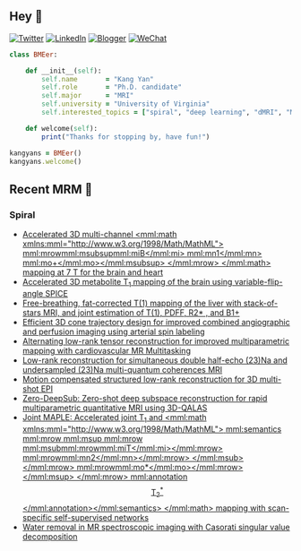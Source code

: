 ## Hey 👋
[![Twitter](https://img.shields.io/badge/Twitter-%231DA1F2.svg?style=for-the-badge&logo=Twitter&logoColor=white)](https://twitter.com/KangY01)
[![LinkedIn](https://img.shields.io/badge/linkedin-%230077B5.svg?style=for-the-badge&logo=linkedin&logoColor=white)](https://www.linkedin.com/in/kyanyan/)
[![Blogger](https://img.shields.io/badge/Blogger-FF5722?style=for-the-badge&logo=blogger&logoColor=white)](https://kangyan.bearblog.dev/)
[![WeChat](https://img.shields.io/badge/WeChat-07C160?style=for-the-badge&logo=wechat&logoColor=white)](wechat.jpg)

```ruby
class BMEer:

    def __init__(self):
        self.name       = "Kang Yan"
        self.role       = "Ph.D. candidate"
        self.major      = "MRI"
        self.university = "University of Virginia"
        self.interested_topics = ["spiral", "deep learning", "dMRI", "MRgFUS"]

    def welcome(self):
        print("Thanks for stopping by, have fun!")

kangyans = BMEer()
kangyans.welcome()
```

<!---
## Stats

![Kang Yan's GitHub stats](https://github-readme-stats.vercel.app/api?username=kangyans&show_icons=true&theme=radical)
-->




## Recent MRM 📖

### Spiral

<!-- BLOG-POST-LIST:START -->
- [Accelerated 3D multi-channel <mml:math xmlns:mml="http://www.w3.org/1998/Math/MathML"> <mml:mrow><mml:msubsup><mml:mi>B</mml:mi> <mml:mn>1</mml:mn> <mml:mo>+</mml:mo></mml:msubsup> </mml:mrow> </mml:math> mapping at 7 T for the brain and heart](https://pubmed.ncbi.nlm.nih.gov/38934380/?utm_source=Other&utm_medium=rss&utm_campaign=pubmed-2&utm_content=1VgjRyKWQDpYFifJOIFwwCTYCZ3RgBFiEo9QQQQDIlpgmjxspW&fc=20240729150217&ff=20240729150303&v=2.18.0.post9+e462414)
- [Accelerated 3D metabolite T<sub>1</sub> mapping of the brain using variable-flip-angle SPICE](https://pubmed.ncbi.nlm.nih.gov/38923032/?utm_source=Other&utm_medium=rss&utm_campaign=pubmed-2&utm_content=1VgjRyKWQDpYFifJOIFwwCTYCZ3RgBFiEo9QQQQDIlpgmjxspW&fc=20240729150217&ff=20240729150303&v=2.18.0.post9+e462414)
- [Free-breathing, fat-corrected T(1) mapping of the liver with stack-of-stars MRI, and joint estimation of T(1), PDFF, R2* , and B1+](https://pubmed.ncbi.nlm.nih.gov/38923009/?utm_source=Other&utm_medium=rss&utm_campaign=pubmed-2&utm_content=1VgjRyKWQDpYFifJOIFwwCTYCZ3RgBFiEo9QQQQDIlpgmjxspW&fc=20240729150217&ff=20240729150303&v=2.18.0.post9+e462414)
- [Efficient 3D cone trajectory design for improved combined angiographic and perfusion imaging using arterial spin labeling](https://pubmed.ncbi.nlm.nih.gov/38767321/?utm_source=Other&utm_medium=rss&utm_campaign=pubmed-2&utm_content=1VgjRyKWQDpYFifJOIFwwCTYCZ3RgBFiEo9QQQQDIlpgmjxspW&fc=20240729150217&ff=20240729150303&v=2.18.0.post9+e462414)
- [Alternating low-rank tensor reconstruction for improved multiparametric mapping with cardiovascular MR Multitasking](https://pubmed.ncbi.nlm.nih.gov/38726884/?utm_source=Other&utm_medium=rss&utm_campaign=pubmed-2&utm_content=1VgjRyKWQDpYFifJOIFwwCTYCZ3RgBFiEo9QQQQDIlpgmjxspW&fc=20240729150217&ff=20240729150303&v=2.18.0.post9+e462414)
- [Low-rank reconstruction for simultaneous double half-echo (23)Na and undersampled (23)Na multi-quantum coherences MRI](https://pubmed.ncbi.nlm.nih.gov/38725430/?utm_source=Other&utm_medium=rss&utm_campaign=pubmed-2&utm_content=1VgjRyKWQDpYFifJOIFwwCTYCZ3RgBFiEo9QQQQDIlpgmjxspW&fc=20240729150217&ff=20240729150303&v=2.18.0.post9+e462414)
- [Motion compensated structured low-rank reconstruction for 3D multi-shot EPI](https://pubmed.ncbi.nlm.nih.gov/38361309/?utm_source=Other&utm_medium=rss&utm_campaign=pubmed-2&utm_content=1VgjRyKWQDpYFifJOIFwwCTYCZ3RgBFiEo9QQQQDIlpgmjxspW&fc=20240729150217&ff=20240729150303&v=2.18.0.post9+e462414)
- [Zero-DeepSub: Zero-shot deep subspace reconstruction for rapid multiparametric quantitative MRI using 3D-QALAS](https://pubmed.ncbi.nlm.nih.gov/38282270/?utm_source=Other&utm_medium=rss&utm_campaign=pubmed-2&utm_content=1VgjRyKWQDpYFifJOIFwwCTYCZ3RgBFiEo9QQQQDIlpgmjxspW&fc=20240729150217&ff=20240729150303&v=2.18.0.post9+e462414)
- [Joint MAPLE: Accelerated joint T<sub>1</sub> and <mml:math xmlns:mml="http://www.w3.org/1998/Math/MathML"> <mml:semantics> <mml:mrow> <mml:msup> <mml:mrow> <mml:msub><mml:mrow><mml:mi>T</mml:mi></mml:mrow> <mml:mrow><mml:mn>2</mml:mn></mml:mrow> </mml:msub> </mml:mrow> <mml:mrow><mml:mo>*</mml:mo></mml:mrow> </mml:msup> </mml:mrow> <mml:annotation>$$ {{\mathrm{T}}_2}^{\ast } $$</mml:annotation></mml:semantics> </mml:math> mapping with scan-specific self-supervised networks](https://pubmed.ncbi.nlm.nih.gov/38181183/?utm_source=Other&utm_medium=rss&utm_campaign=pubmed-2&utm_content=1VgjRyKWQDpYFifJOIFwwCTYCZ3RgBFiEo9QQQQDIlpgmjxspW&fc=20240729150217&ff=20240729150303&v=2.18.0.post9+e462414)
- [Water removal in MR spectroscopic imaging with Casorati singular value decomposition](https://pubmed.ncbi.nlm.nih.gov/38181180/?utm_source=Other&utm_medium=rss&utm_campaign=pubmed-2&utm_content=1VgjRyKWQDpYFifJOIFwwCTYCZ3RgBFiEo9QQQQDIlpgmjxspW&fc=20240729150217&ff=20240729150303&v=2.18.0.post9+e462414)
<!-- BLOG-POST-LIST:END -->

<!-- BLOG-POST-LIST:START -->
<!-- BLOG-POST-LIST:ENF -->

<!---
## Trophies 

[![trophy](https://github-profile-trophy.vercel.app/?username=kangyans&theme=onedark)](https://github.com/kangyans/github-profile-trophy)
--->






